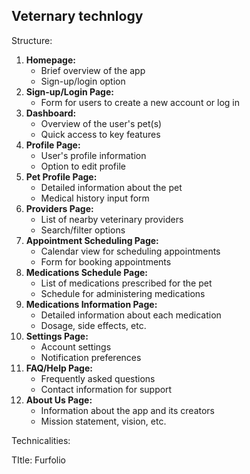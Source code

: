 ## Veternary technlogy

Structure:

1. **Homepage:**
   * Brief overview of the app
   * Sign-up/login option
2. **Sign-up/Login Page:**
   * Form for users to create a new account or log in
3. **Dashboard:**
   * Overview of the user's pet(s)
   * Quick access to key features
4. **Profile Page:**
   * User's profile information
   * Option to edit profile
5. **Pet Profile Page:**
   * Detailed information about the pet
   * Medical history input form
6. **Providers Page:**
   * List of nearby veterinary providers
   * Search/filter options
7. **Appointment Scheduling Page:**
   * Calendar view for scheduling appointments
   * Form for booking appointments
8. **Medications Schedule Page:**
   * List of medications prescribed for the pet
   * Schedule for administering medications
9. **Medications Information Page:**
   * Detailed information about each medication
   * Dosage, side effects, etc.
10. **Settings Page:**
    * Account settings
    * Notification preferences
11. **FAQ/Help Page:**
    * Frequently asked questions
    * Contact information for support
12. **About Us Page:**
    * Information about the app and its creators
    * Mission statement, vision, etc.



Technicalities:

TItle: Furfolio
